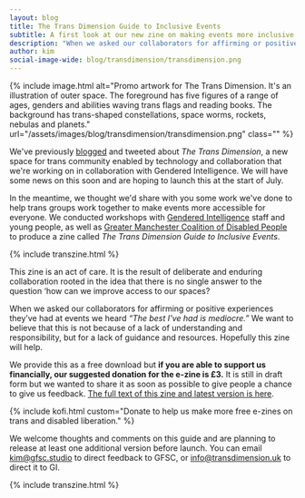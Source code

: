 ```yaml
---
layout: blog
title: The Trans Dimension Guide to Inclusive Events
subtitle: A first look at our new zine on making events more inclusive for everyone
description: "When we asked our collaborators for affirming or positive experiences they’ve had at events we heard “the best I've had is mediocre.” We want to believe that this is not because of a lack of understanding and responsibility, but for a lack of guidance and resources."
author: kim
social-image-wide: blog/transdimension/transdimension.png
---
```


{% include image.html alt="Promo artwork for The Trans Dimension. It's an illustration of outer space. The foreground has five figures of a range of ages, genders and abilities waving trans flags and reading books. The background has trans-shaped constellations, space worms, rockets, nebulas and planets." url="/assets/images/blog/transdimension/transdimension.png" class="" %}

We've previously [blogged](/2021/12/14/enter-trans-dimension.html) and tweeted about _The Trans Dimension_, a new space for trans community enabled by technology and collaboration that we're working on in collaboration with Gendered Intelligence. We will have some news on this soon and are hoping to launch this at the start of July.

In the meantime, we thought we'd share with you some work we've done to help trans groups work together to make events more accessible for everyone. We conducted workshops with [Gendered Intelligence](https://genderedintelligence.co.uk/) staff and young people, as well as [Greater Manchester Coalition of Disabled People](https://gmcdp.com/) to produce a zine called _The Trans Dimension Guide to Inclusive Events_.

{% include transzine.html %}

This zine is an act of care. It is the result of deliberate and enduring collaboration rooted in the idea that there is no single answer to the question ‘how can we improve access to our spaces?

When we asked our collaborators for affirming or positive experiences they’ve had at events we heard _“The best I've had is mediocre.”_ We want to believe that this is not because of a lack of understanding and responsibility, but for a lack of guidance and resources. Hopefully this zine will help.

We provide this as a free download but **if you are able to support us financially, our suggested donation for the e-zine is £3.** It is still in draft form but we wanted to share it as soon as possible to give people a chance to give us feedback. [The full text of this zine and latest version is here](/publications/trans-dimension-guide-to-inclusive-events).

{% include kofi.html custom="Donate to help us make more free e-zines on trans and disabled liberation." %}

We welcome thoughts and comments on this guide and are planning to release at least one additional version before launch. You can email [kim@gfsc.studio](kim@gfsc.studio) to direct feedback to GFSC, or [info@transdimension.uk](info@transdimension.uk) to direct it to GI.

{% include transzine.html %}